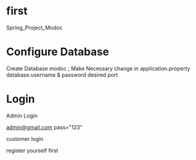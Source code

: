 # first
Spring_Project_Modoc

# Configure Database
Create Database modoc ;
Make Necessary change in application.property 
database.username & password
desired port 

# Login
Admin Login

admin@gmail.com
pass="123"

customer login

register yourself first
